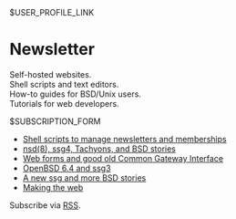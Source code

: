 <div>$USER_PROFILE_LINK</div>

# Newsletter

Self-hosted websites.<br>
Shell scripts and text editors.<br>
How-to guides for BSD/Unix users.<br>
Tutorials for web developers.

<div>$SUBSCRIPTION_FORM</div>

- [Shell scripts to manage newsletters and memberships](2019-03-02.html "2019-03-02")
- [nsd(8), ssg4, Tachyons, and BSD stories](2019-01-04.html "2019-01-04")
- [Web forms and good old Common Gateway Interface](2018-11-24.html "2018-11-24")
- [OpenBSD 6.4 and ssg3](2018-10-30.html "2018-10-30")
- [A new ssg and more BSD stories](2018-09-23.html "2018-09-23")
- [Making the web](2018-08-26.html "2018-08-26")

Subscribe via [RSS](https://www.romanzolotarev.com/n/rss.xml).
